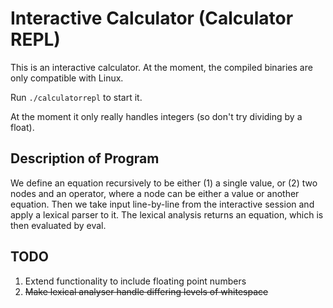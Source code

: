 # Interactive Calculator (Calculator REPL)

This is an interactive calculator. At the moment, the compiled binaries are only compatible with Linux.

Run `./calculatorrepl` to start it.

At the moment it only really handles integers (so don't try dividing by a float).

## Description of Program

We define an equation recursively to be either (1) a single value, or (2) two nodes and an operator, where a node can be either a value or another equation. Then we take input line-by-line from the interactive session and apply a lexical parser to it. The lexical analysis returns an equation, which is then evaluated by eval.

## TODO

1. Extend functionality to include floating point numbers
2. ~~Make lexical analyser handle differing levels of whitespace~~

